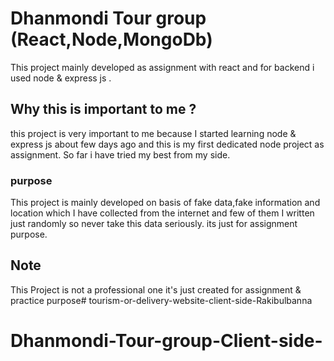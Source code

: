 # Dhanmondi Tour group (React,Node,MongoDb) 
This project mainly developed as assignment with react and for backend i used node & express js .

## Why this is important to me ? 
this project is very important to me because I started learning node & express js about few days ago and this is my first dedicated node  project as assignment.
So far i have tried my best from my side.

### purpose

This project is mainly developed on basis of fake data,fake information and location which I have collected from the internet and few of them I written just randomly so never take this data seriously. its just for assignment purpose.



## Note
This Project is not a professional one it's just created for assignment & practice purpose# tourism-or-delivery-website-client-side-Rakibulbanna
# Dhanmondi-Tour-group-Client-side-
